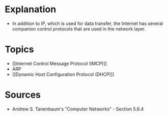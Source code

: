 # Explanation
- In addition to IP, which is used for data transfer, the Internet has several companion control protocols that are used in the network layer.

# Topics
- [[Internet Control Message Protocol (IMCP)]]
- ARP
- [[Dynamic Host Configuration Protocol (DHCP)]]


# Sources
- Andrew S. Tanenbaum's "Computer Networks" - Section 5.6.4
